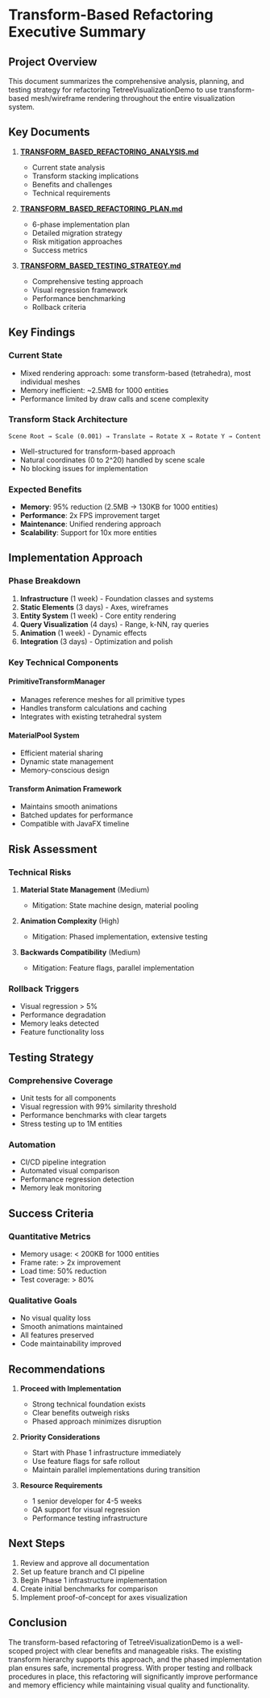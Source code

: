 # Transform-Based Refactoring Executive Summary

## Project Overview

This document summarizes the comprehensive analysis, planning, and testing strategy for refactoring TetreeVisualizationDemo to use transform-based mesh/wireframe rendering throughout the entire visualization system.

## Key Documents

1. **[TRANSFORM_BASED_REFACTORING_ANALYSIS.md](./TRANSFORM_BASED_REFACTORING_ANALYSIS.md)**
   - Current state analysis
   - Transform stacking implications
   - Benefits and challenges
   - Technical requirements

2. **[TRANSFORM_BASED_REFACTORING_PLAN.md](./TRANSFORM_BASED_REFACTORING_PLAN.md)**
   - 6-phase implementation plan
   - Detailed migration strategy
   - Risk mitigation approaches
   - Success metrics

3. **[TRANSFORM_BASED_TESTING_STRATEGY.md](./TRANSFORM_BASED_TESTING_STRATEGY.md)**
   - Comprehensive testing approach
   - Visual regression framework
   - Performance benchmarking
   - Rollback criteria

## Key Findings

### Current State
- Mixed rendering approach: some transform-based (tetrahedra), most individual meshes
- Memory inefficient: ~2.5MB for 1000 entities
- Performance limited by draw calls and scene complexity

### Transform Stack Architecture
```
Scene Root → Scale (0.001) → Translate → Rotate X → Rotate Y → Content
```
- Well-structured for transform-based approach
- Natural coordinates (0 to 2^20) handled by scene scale
- No blocking issues for implementation

### Expected Benefits
- **Memory**: 95% reduction (2.5MB → 130KB for 1000 entities)
- **Performance**: 2x FPS improvement target
- **Maintenance**: Unified rendering approach
- **Scalability**: Support for 10x more entities

## Implementation Approach

### Phase Breakdown
1. **Infrastructure** (1 week) - Foundation classes and systems
2. **Static Elements** (3 days) - Axes, wireframes
3. **Entity System** (1 week) - Core entity rendering
4. **Query Visualization** (4 days) - Range, k-NN, ray queries
5. **Animation** (1 week) - Dynamic effects
6. **Integration** (3 days) - Optimization and polish

### Key Technical Components

#### PrimitiveTransformManager
- Manages reference meshes for all primitive types
- Handles transform calculations and caching
- Integrates with existing tetrahedral system

#### MaterialPool System
- Efficient material sharing
- Dynamic state management
- Memory-conscious design

#### Transform Animation Framework
- Maintains smooth animations
- Batched updates for performance
- Compatible with JavaFX timeline

## Risk Assessment

### Technical Risks
1. **Material State Management** (Medium)
   - Mitigation: State machine design, material pooling

2. **Animation Complexity** (High)
   - Mitigation: Phased implementation, extensive testing

3. **Backwards Compatibility** (Medium)
   - Mitigation: Feature flags, parallel implementation

### Rollback Triggers
- Visual regression > 5%
- Performance degradation
- Memory leaks detected
- Feature functionality loss

## Testing Strategy

### Comprehensive Coverage
- Unit tests for all components
- Visual regression with 99% similarity threshold
- Performance benchmarks with clear targets
- Stress testing up to 1M entities

### Automation
- CI/CD pipeline integration
- Automated visual comparison
- Performance regression detection
- Memory leak monitoring

## Success Criteria

### Quantitative Metrics
- Memory usage: < 200KB for 1000 entities
- Frame rate: > 2x improvement
- Load time: 50% reduction
- Test coverage: > 80%

### Qualitative Goals
- No visual quality loss
- Smooth animations maintained
- All features preserved
- Code maintainability improved

## Recommendations

1. **Proceed with Implementation**
   - Strong technical foundation exists
   - Clear benefits outweigh risks
   - Phased approach minimizes disruption

2. **Priority Considerations**
   - Start with Phase 1 infrastructure immediately
   - Use feature flags for safe rollout
   - Maintain parallel implementations during transition

3. **Resource Requirements**
   - 1 senior developer for 4-5 weeks
   - QA support for visual regression
   - Performance testing infrastructure

## Next Steps

1. Review and approve all documentation
2. Set up feature branch and CI pipeline
3. Begin Phase 1 infrastructure implementation
4. Create initial benchmarks for comparison
5. Implement proof-of-concept for axes visualization

## Conclusion

The transform-based refactoring of TetreeVisualizationDemo is a well-scoped project with clear benefits and manageable risks. The existing transform hierarchy supports this approach, and the phased implementation plan ensures safe, incremental progress. With proper testing and rollback procedures in place, this refactoring will significantly improve performance and memory efficiency while maintaining visual quality and functionality.